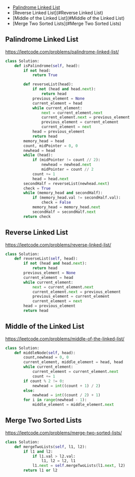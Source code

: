 + [Palindrome Linked List](#Palindrome-Linked-List)
+ [Reverse Linked List](#Reverse Linked List)
+ [Middle of the Linked List](#Middle of the Linked List)
+ [Merge Two Sorted Lists](#Merge Two Sorted Lists)

## Palindrome Linked List
https://leetcode.com/problems/palindrome-linked-list/
```python
class Solution:
    def isPalindrome(self, head):
        if not head:
            return True

        def reverseList(head):
            if not (head and head.next):
                return head
            previous_element = None
            current_element = head
            while current_element:
                next = current_element.next
                current_element.next = previous_element
                previous_element = current_element
                current_element = next
            head = previous_element
            return head
        memory_head = head
        count, midPointer = 0, 0
        newhead = head
        while (head):
            if (midPointer != count // 2):
                newhead = newhead.next
                midPointer = count // 2
            count += 1
            head = head.next
        secondHalf = reverseList(newhead.next)
        check = True
        while (memory_head and secondHalf):
            if (memory_head.val != secondHalf.val):
                check = False
            memory_head = memory_head.next
            secondHalf = secondHalf.next
        return check
```
## Reverse Linked List
https://leetcode.com/problems/reverse-linked-list/
```python
class Solution:
    def reverseList(self, head):
        if not (head and head.next):
            return head
        previous_element = None
        current_element = head
        while current_element:
            next = current_element.next
            current_element.next = previous_element
            previous_element = current_element
            current_element = next
        head = previous_element
        return head
```
## Middle of the Linked List
https://leetcode.com/problems/middle-of-the-linked-list/
```python
class Solution:
    def middleNode(self, head):
        count,newhead = 0, 0
        current_element, middle_element = head, head
        while current_element:
            current_element = current_element.next
            count += 1
        if count % 2 != 0:
            newhead = int((count + 1) / 2)
        else:
            newhead = int((count / 2) + 1)
        for i in range(newhead - 1):
            middle_element = middle_element.next
```
## Merge Two Sorted Lists
https://leetcode.com/problems/merge-two-sorted-lists/
```python
class Solution:
    def mergeTwoLists(self, l1, l2):
        if l1 and l2:
            if l1.val > l2.val:
                l1, l2 = l2, l1
            l1.next = self.mergeTwoLists(l1.next, l2)
        return l1 or l2

```
